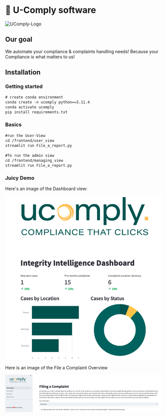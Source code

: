 # 👋 U-Comply software

  
![UComply-Logo](esg_vaigator/design/logo/ucomply_Logo.png)

## Our goal

We automate your compliance & complaints handling needs!
Because your Compliance is what matters to us!

## Installation

  

### Getting started

```
# create conda environment
conda create -n ucomply python==3.11.4
conda activate ucomply
pip install requirements.txt
```
### Basics
```
#run the User-View
cd /frontend/user_view 
streamlit run File_a_report.py

#To run the admin view
cd /frontend/managing_view
streamlit run File_a_report.py
```
### Juicy Demo

Here's an image of the Dashboard view:  
  
![Dashboard](esg_navigator/design/Dashboard.png)
  
 Here is an image of the File a Complaint Overview
 
![Complaint filing](esg_navigator/design/File_a_complaint.png)
